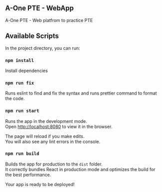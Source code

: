 ## A-One PTE - WebApp

A-One PTE - Web platfrom to practice PTE

## Available Scripts

In the project directory, you can run:

### `npm install`

Install dependencies

### `npm run fix`

Runs eslint to find and fix the syntax and runs prettier command to format the code.

### `npm run start`

Runs the app in the development mode.<br />
Open [http://localhost:8080](http://localhost:8080) to view it in the browser.

The page will reload if you make edits.<br />
You will also see any lint errors in the console.

### `npm run build`

Builds the app for production to the `dist` folder.<br />
It correctly bundles React in production mode and optimizes the build for the best performance.

Your app is ready to be deployed!
